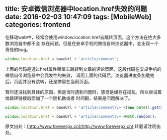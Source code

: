 title: 安卓微信浏览器中location.href失效的问题
date: 2016-02-03 10:47:09
tags: [MobileWeb]
categories: frontend
---
  
在移动web中，经常会使用window.location.href去跳转页面，这个方法在绝大多数浏览器中都不会
存在问题，但是在安卓手机的微信自带浏览器中，会出现一个奇怪的bug。

<!-- more -->

```js
window.location.href = baseUrl + 'article/comment';
```

上面的代码是通过href属性赋值去跳转到文章的评论页面，这段代码在安卓手机的微信自带浏览器中会偶发性的失效，
调用上面的代码后，浏览器进度条加载完后，页面并没有跳转，还是停留在当前页面。

暂时还没找到具体的原因，但是当时遇到问题时，感觉是缓存在捣乱，所以尝试着给跳转链接后面加了一个随机数或者
时间戳，结果是问题解决了。

```js
window.location.href = baseUrl + 'article/comment?v='+(new Date().getTime());

window.location.href = baseUrl + 'article/comment?v='+Math.random();
```

原文出处：[http://www.foreverpx.cn](http://www.foreverpx.cn)
转载请注明出处。
